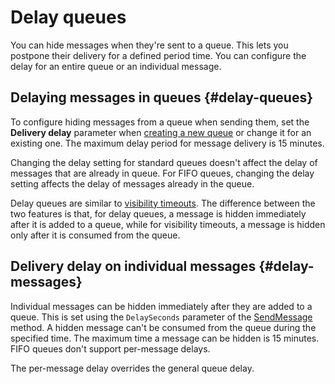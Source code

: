 # Delay queues

You can hide messages when they're sent to a queue. This lets you postpone their delivery for a defined period time. You can configure the delay for an entire queue or an individual message.

## Delaying messages in queues {#delay-queues}

To configure hiding messages from a queue when sending them, set the **Delivery delay** parameter when [creating a new queue](../operations/message-queue-new-queue.md) or change it for an existing one. The maximum delay period for message delivery is 15 minutes.

Changing the delay setting for standard queues doesn't affect the delay of messages that are already in queue. For FIFO queues, changing the delay setting affects the delay of messages already in the queue.

Delay queues are similar to [visibility timeouts](visibility-timeout.md). The difference between the two features is that, for delay queues, a message is hidden immediately after it is added to a queue, while for visibility timeouts, a message is hidden only after it is consumed from the queue.

## Delivery delay on individual messages {#delay-messages}

Individual messages can be hidden immediately after they are added to a queue. This is set using the `DelaySeconds` parameter of the [SendMessage](../api-ref/message/SendMessage.md) method. A hidden message can't be consumed from the queue during the specified time. The maximum time a message can be hidden is 15 minutes. FIFO queues don't support per-message delays.

The per-message delay overrides the general queue delay.

